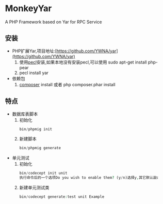 # MonkeyYar
A PHP Framework based on Yar for RPC Service
## 安装
* PHP扩展Yar,项目地址:[https://github.com/YWNA/yar](https://github.com/YWNA/yar)
  1. 使用[pecl](http://pecl.php.net/)安装,如果本地没有安装pecl,可以使用 sudo apt-get install php-pear
  2. pecl install yar
* 依赖包
  1. [composer](https://getcomposer.org/) install 或者 php composer.phar install
## 特点
* 数据库表脚本
  1. 初始化
      ```php
      bin/phpmig init
      ```
  2. 新建脚本
      ```php
      bin/phpmig generate
      ```
* 单元测试
  1. 初始化
      ```php
      bin/codecept init unit
      执行命令后的一个选项Do you wish to enable them? (y/n)选择y,其它默认敲击键盘回车即可. 
      ```
  2. 新建单元测试类
      ```php
      bin/codecept generate:test unit Example
      ```